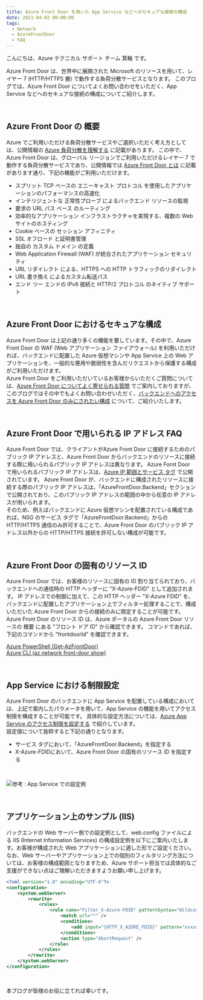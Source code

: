 ```yaml
---
title: Azure Front Door を用いた App Service などへのセキュアな接続の構成
date: 2021-04-02 00:00:00 
tags:
  - Network 
  - AzureFrontDoor
  - FAQ
---
```

こんにちは、Azure テクニカル サポート チーム 箕輪 です。

Azure Front Door は、世界中に展開された Microsoft のリソースを用いて、レイヤー 7 (HTTP/HTTPS 層) で動作する負荷分散サービスとなります。
このブログでは、Azure Front Door についてよくお問い合わせをいただく、App Service などへのセキュアな接続の構成についてご紹介します。

<!-- more --> 

<br>

## Azure Front Door の 概要

Azure でご利用いただける負荷分散サービスやご選択いただく考え方としては、公開情報の [Azure 負荷分散を理解する](https://docs.microsoft.com/ja-jp/azure/architecture/guide/technology-choices/load-balancing-overview) に記載があります。
この中で、Azure Front Door は、グローバル リージョンでご利用いただけるレイヤー 7 で動作する負荷分散サービスであり、公開情報では [Azure Front Door とは](https://docs.microsoft.com/ja-jp/azure/frontdoor/front-door-overview) に記載があります通り、下記の機能がご利用いただけます。

* スプリット TCP ベースの エニーキャスト プロトコル を使用したアプリケーションのパフォーマンスの高速化
* インテリジェントな 正常性プローブ によるバックエンド リソースの監視
* 要求の URL パス ベース のルーティング
* 効率的なアプリケーション インフラストラクチャを実現する、複数の Web サイトのホスティング
* Cookie ベースの セッション アフィニティ
* SSL オフロード と証明書管理
* 独自の カスタム ドメイン の定義
* Web Application Firewall (WAF) が統合されたアプリケーション セキュリティ
* URL リダイレクト による、HTTPS への HTTP トラフィックのリダイレクト
* URL 書き換え によるカスタム転送パス
* エンド ツー エンドの IPv6 接続と HTTP/2 プロトコル のネイティブ サポート

<br>

## Azure Front Door におけるセキュアな構成

Azure Front Door は上記の通り多くの機能を要しています。その中で、Azure Front Door の WAF (Web アプリケーション ファイアウォール) を利用いただければ、バックエンドに配置した Azure 仮想マシンや App Service 上の Web アプリケーションを、一般的な悪用や脆弱性を含んだリクエストから保護する構成がご利用いただけます。
<br>
Azure Front Door をご利用いただいているお客様からいただくご質問については、[Azure Front Door についてよく寄せられる質問](https://docs.microsoft.com/ja-jp/azure/frontdoor/front-door-faq) でご案内しておりますが、このブログではその中でもよくお問い合わせいただく、[バックエンドへのアクセスを Azure Front Door のみにされたい構成](https://docs.microsoft.com/ja-jp/azure/frontdoor/front-door-faq#how-do-i-lock-down-the-access-to-my-backend-to-only-azure-front-door) について、ご紹介いたします。

<br>

## Azure Front Door で用いられる IP アドレス FAQ

Azure Front Door では、クライアントがAzure Front Door に接続するためのパブリック IP アドレスと、Azure Front Door からバックエンドのリソースに接続する際に用いられるパブリック IP アドレスは異なります。
Azure Fornt Door で用いられるパブリック IP アドレスは、[Azure IP 範囲とサービス タグ](https://www.microsoft.com/en-us/download/details.aspx?id=56519) で公開されています。
Azure Front Door が、バックエンドに構成されたリソースに接続する際のパブリック IP アドレスは、「AzureFrontDoor.Backend」セクションで公開されており、このパブリック IP アドレスの範囲の中から任意の IP アドレスが用いられます。
<br>
そのため、例えばバックエンドに Azure 仮想マシンを配置されている構成であれば、NSG のサービス タグで「AzureFrontDoor.Backend」からの HTTP/HTTPS 通信のみ許可することで、Azure Front Door のパブリック IP アドレス以外からの HTTP/HTTPS 接続を許可しない構成が可能です。

<br>

## Azure Front Door の固有のリソース ID

Azure Front Door では、お客様のリソースに固有の ID 割り当てられており、バックエンドへの通信時の HTTP ヘッダーに "X-Azure-FDID" として追加されます。
IP アドレスでの制御に加えて、この HTTP ヘッダー "X-Azure FDID" を、バックエンドに配置したアプリケーション上でフィルター処理することで、構成いただいた Azure Front Door からの接続のみに限定することが可能です。
<br>
Azure Front Door のリソース ID は、Azure ポータルの Azure Front Door リソースの 概要 にある "フロント ドア ID" から確認できます。
コマンドであれば、下記のコマンドから "frontdoorId" を確認できます。
<br>

[Azure PowerShell (Get-AzFrontDoor)](https://docs.microsoft.com/ja-jp/powershell/module/az.frontdoor/get-azfrontdoor?view=azps-5.7.0)
<br>
[Azure CLI (az network front-door show)](https://docs.microsoft.com/ja-jp/cli/azure/ext/front-door/network/front-door?view=azure-cli-latest#ext_front_door_az_network_front_door_show)

<br>

## App Service における制限設定

Azure Front Door のバックエンドに App Service を配置している構成においては、上記で案内したパラメータを用いて、App Service の機能を用いてアクセス制限を構成することが可能です。
具体的な設定方法については、[Azure App Service のアクセス制限を設定する](https://docs.microsoft.com/ja-jp/azure/app-service/app-service-ip-restrictions#restrict-access-to-a-specific-azure-front-door-instance) で紹介しています。
<br>
設定値について抜粋すると下記の通りとなります。
<br>
* サービス タグにおいて、「AzureFrontDoor.Backend」を指定する
* X-Azure-FDIDにおいて、Azure Front Door の固有のリソース ID を指定する
<br>

![参考 : App Service での設定例](https://github.com/taminta/blog/blob/084f884cda60e0d9763f57cb419d7092d8b37b73/articles/network/AzureFronrtDoor-Lockdown/AzureFrontDoor-AppService-LockDown.png) 

<br>

## アプリケーション上のサンプル (IIS)

バックエンドの Web サーバー側での設定例として、web.config ファイルによる IIS (Internet Information Services) の構成設定例を以下にご案内いたします。お客様が構成された Web アプリケーションに適した形でご設定ください。
<br>
なお、Web サーバーやアプリケーション上での個別のフィルタリング方法については、お客様の構成範囲となりますため、Azure サポート担当では具体的なご支援ができない点はご理解いただきますようお願い申し上げます。

```xml
<?xml version="1.0" encoding="UTF-8"?>
<configuration>
    <system.webServer>
        <rewrite>
            <rules>
                <rule name="Filter_X-Azure-FDID" patternSyntax="Wildcard" stopProcessing="true">
                    <match url="*" />
                    <conditions>
                        <add input="{HTTP_X_AZURE_FDID}" pattern="xxxxxxxx-xxxx-xxxx-xxxx-xxxxxxxxxxxx" negate="true" />
                    </conditions>
                    <action type="AbortRequest" />
                </rule>
            </rules>
        </rewrite>
    </system.webServer>
</configuration>
```

<br>

本ブログが皆様のお役に立てれば幸いです。